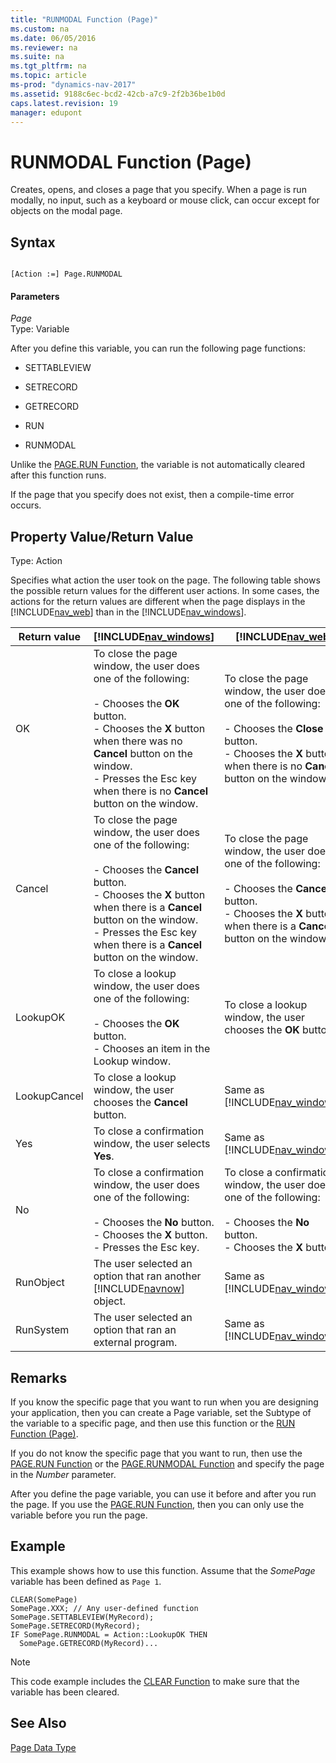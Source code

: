 ```yaml
---
title: "RUNMODAL Function (Page)"
ms.custom: na
ms.date: 06/05/2016
ms.reviewer: na
ms.suite: na
ms.tgt_pltfrm: na
ms.topic: article
ms-prod: "dynamics-nav-2017"
ms.assetid: 9188c6ec-bcd2-42cb-a7c9-2f2b36be1b0d
caps.latest.revision: 19
manager: edupont
---
```

# RUNMODAL Function (Page)
Creates, opens, and closes a page that you specify. When a page is run modally, no input, such as a keyboard or mouse click, can occur except for objects on the modal page.  
  
## Syntax  
  
```  
  
[Action :=] Page.RUNMODAL  
```  
  
#### Parameters  
 *Page*  
 Type: Variable  
  
 After you define this variable, you can run the following page functions:  
  
-   SETTABLEVIEW  
  
-   SETRECORD  
  
-   GETRECORD  
  
-   RUN  
  
-   RUNMODAL  
  
 Unlike the [PAGE.RUN Function](PAGE.RUN-Function.md), the variable is not automatically cleared after this function runs.  
  
 If the page that you specify does not exist, then a compile\-time error occurs.  
  
## Property Value\/Return Value  
 Type: Action  
  
 Specifies what action the user took on the page. The following table shows the possible return values for the different user actions. In some cases, the actions for the return values are different when the page displays in the [!INCLUDE[nav_web](includes/nav_web_md.md)] than in the [!INCLUDE[nav_windows](includes/nav_windows_md.md)].  
  
|Return value|[!INCLUDE[nav_windows](includes/nav_windows_md.md)]|[!INCLUDE[nav_web](includes/nav_web_md.md)]|  
|------------------|-------------------------------|---------------------------|  
|OK|To close the page window, the user does one of the following:<br /><br /> -   Chooses the **OK** button.<br />-   Chooses the **X** button when there was no **Cancel** button on the window.<br />-   Presses the Esc key when there is no **Cancel** button on the window.|To close the page window, the user does one of the following:<br /><br /> -   Chooses the **Close** button.<br />-   Chooses the **X** button when there is no **Cancel** button on the window.|  
|Cancel|To close the page window, the user does one of the following:<br /><br /> -   Chooses the **Cancel** button.<br />-   Chooses the **X** button when there is a **Cancel** button on the window.<br />-   Presses the Esc key when there is a **Cancel** button on the window.|To close the page window, the user does one of the following:<br /><br /> -   Chooses the **Cancel** button.<br />-   Chooses the **X** button when there is a **Cancel** button on the window.|  
|LookupOK|To close a lookup window, the user does one of the following:<br /><br /> -   Chooses the **OK** button.<br />-   Chooses an item in the Lookup window.|To close a lookup window, the user chooses the **OK** button.|  
|LookupCancel|To close a lookup window, the user chooses the **Cancel** button.|Same as [!INCLUDE[nav_windows](includes/nav_windows_md.md)].|  
|Yes|To close a confirmation window, the user selects **Yes**.|Same as [!INCLUDE[nav_windows](includes/nav_windows_md.md)].|  
|No|To close a confirmation window, the user does one of the following:<br /><br /> -   Chooses the **No** button.<br />-   Chooses the **X** button.<br />-   Presses the Esc key.|To close a confirmation window, the user does one of the following:<br /><br /> -   Chooses the **No** button.<br />-   Chooses the **X** button.|  
|RunObject|The user selected an option that ran another [!INCLUDE[navnow](includes/navnow_md.md)] object.|Same as [!INCLUDE[nav_windows](includes/nav_windows_md.md)].|  
|RunSystem|The user selected an option that ran an external program.|Same as [!INCLUDE[nav_windows](includes/nav_windows_md.md)].|  
  
## Remarks  
 If you know the specific page that you want to run when you are designing your application, then you can create a Page variable, set the Subtype of the variable to a specific page, and then use this function or the [RUN Function \(Page\)](RUN-Function--Page-.md).  
  
 If you do not know the specific page that you want to run, then use the [PAGE.RUN Function](PAGE.RUN-Function.md) or the [PAGE.RUNMODAL Function](PAGE.RUNMODAL-Function.md) and specify the page in the *Number* parameter.  
  
 After you define the page variable, you can use it before and after you run the page. If you use the [PAGE.RUN Function](PAGE.RUN-Function.md), then you can only use the variable before you run the page.  
  
## Example  
 This example shows how to use this function. Assume that the *SomePage* variable has been defined as `Page 1`.  
  
```  
CLEAR(SomePage)  
SomePage.XXX; // Any user-defined function  
SomePage.SETTABLEVIEW(MyRecord);  
SomePage.SETRECORD(MyRecord);  
IF SomePage.RUNMODAL = Action::LookupOK THEN  
  SomePage.GETRECORD(MyRecord)...  
```  
  
> [!NOTE]  
>  This code example includes the [CLEAR Function](CLEAR-Function.md) to make sure that the variable has been cleared.  
  
## See Also  
 [Page Data Type](Page-Data-Type.md)